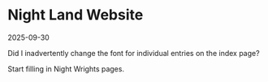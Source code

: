# Night Land Website

2025-09-30

Did I inadvertently change the font for individual entries on the index page?

Start filling in Night Wrights pages.

    




